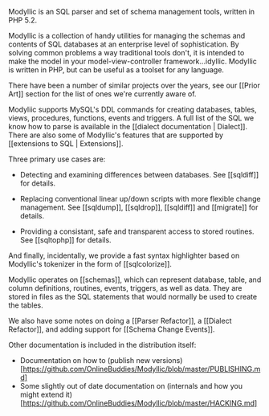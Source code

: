 Modyllic is an SQL parser and set of schema management tools, written in PHP 5.2.

Modyllic is a collection of handy utilities for managing the schemas
and contents of SQL databases at an enterprise level of
sophistication.  By solving common problems a way traditional tools
don't, it is intended to make the model in your model-view-controller
framework...idyllic.  Modyllic is written in PHP, but can be useful as
a toolset for any language.

There have been a number of similar projects over the years, see our [[Prior Art]]
section for the list of ones we're currently aware of.

Modyliic supports MySQL's DDL commands for creating databases,
tables, views, procedures, functions, events and triggers.  A full list of
the SQL we know how to parse is available in the
[[dialect documentation | Dialect]].  There are also some of Modyllic's
features that are supported by [[extensions to SQL | Extensions]].

Three primary use cases are:

* Detecting and examining differences between databases. See [[sqldiff]] for
  details.

* Replacing conventional linear up/down scripts with more flexible
  change management. See [[sqldump]], [[sqldrop]], [[sqldiff]] and
  [[migrate]] for details.

* Providing a consistant, safe and transparent access to stored routines.
  See [[sqltophp]] for details.

And finally, incidentally, we provide a fast syntax highlighter based on
Modyllic's tokenizer in the form of [[sqlcolorize]].

Modyllic operates on [[schemas]], which can represent database, table, and
column definitions, routines, events, triggers, as well as data.  They are
stored in files as the SQL statements that would normally be used to create
the tables.

We also have some notes on doing a [[Parser Refactor]], a
[[Dialect Refactor]], and adding support for [[Schema Change Events]].

Other documentation is included in the distribution itself:

* Documentation on how to (publish new versions)[https://github.com/OnlineBuddies/Modyllic/blob/master/PUBLISHING.md]
* Some slightly out of date documentation on (internals and how you might extend it)[https://github.com/OnlineBuddies/Modyllic/blob/master/HACKING.md]
